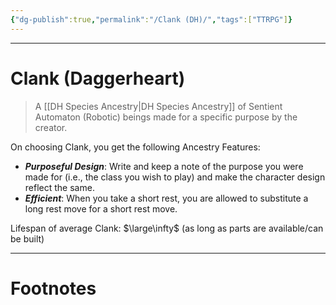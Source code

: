 ```yaml
---
{"dg-publish":true,"permalink":"/Clank (DH)/","tags":["TTRPG"]}
---
```



---
# Clank (Daggerheart)
> A [[DH Species Ancestry\|DH Species Ancestry]] of Sentient Automaton (Robotic) beings made for a specific purpose by the creator.

On choosing Clank, you get the following Ancestry Features:
- ***Purposeful Design***: Write and keep a note of the purpose you were made for (i.e., the class you wish to play) and make the character design reflect the same.
- ***Efficient***: When you take a short rest, you are allowed to substitute a long rest move for a short rest move.

Lifespan of average Clank: $\large\infty$ (as long as parts are available/can be built)

---
# Footnotes
